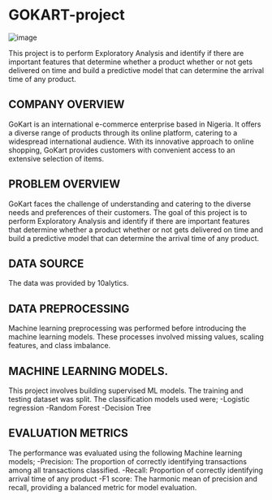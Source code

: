 # GOKART-project
![image](https://github.com/Basilduwa/GOKART-project/assets/145977786/e12d7096-7bf2-4d7a-b032-d1dd0b340f6a)


This project is to perform Exploratory Analysis and identify if there are important features that determine whether a product whether or not gets delivered on time and build a predictive model that can determine the arrival time of any product.
## COMPANY OVERVIEW
GoKart is an international e-commerce enterprise based in Nigeria. It offers a diverse range of products through its online platform, catering to a widespread international audience.
With its innovative approach to online shopping, GoKart provides customers with convenient access to an extensive selection of items.
## PROBLEM OVERVIEW
 GoKart faces the challenge of understanding and catering to the diverse needs and preferences of their customers.
The goal of this project is to perform Exploratory Analysis and identify if there are important features that determine whether a product whether or not gets delivered on time and build a predictive model that can determine the arrival time of any product.
## DATA SOURCE
The data was provided by 10alytics.
## DATA PREPROCESSING
Machine learning preprocessing was performed before introducing the machine learning models. These processes involved missing values, scaling features, and class imbalance.
## MACHINE LEARNING MODELS.
This project involves building supervised ML models. The training and testing dataset was split. The classification models used were; -Logistic regression -Random Forest -Decision Tree
## EVALUATION METRICS
The performance was evaluated using the following Machine learning models; -Precision: The proportion of correctly identifying transactions among all transactions classified. -Recall: Proportion of correctly identifying arrival time of any product -F1 score: The harmonic mean of precision and recall, providing a balanced metric for model evaluation.


